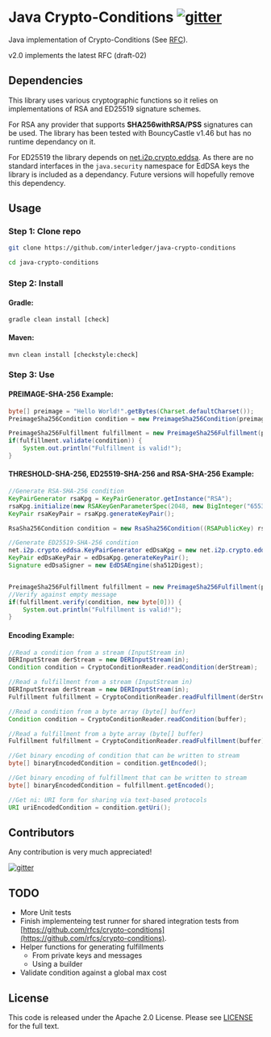 # Java Crypto-Conditions [![gitter][gitter-image]][gitter-url]

[gitter-image]: https://badges.gitter.im/interledger/java-crypto-conditions.svg
[gitter-url]: https://gitter.im/interledger/java-crypto-conditions

Java implementation of Crypto-Conditions (See [RFC](https://datatracker.ietf.org/doc/draft-thomas-crypto-conditions/)).

v2.0 implements the latest RFC (draft-02)

## Dependencies

This library uses various cryptographic functions so it relies on implementations of RSA and ED25519 signature schemes.

For RSA any provider that supports **SHA256withRSA/PSS** signatures can be used. The library has been tested with BouncyCastle v1.46 but has no runtime dependancy on it.

For ED25519 the library depends on [net.i2p.crypto.eddsa](https://github.com/str4d/ed25519-java). As there are no standard interfaces in the `java.security` namespace for EdDSA keys the library is included as a dependancy. Future versions will hopefully remove this dependency.

 
## Usage

### Step 1: Clone repo

``` sh
git clone https://github.com/interledger/java-crypto-conditions

cd java-crypto-conditions
```

### Step 2: Install

#### Gradle:
``` 
gradle clean install [check]

```

#### Maven: 
``` 
mvn clean install [checkstyle:check]

```

### Step 3: Use

#### PREIMAGE-SHA-256 Example:
~~~java
byte[] preimage = "Hello World!".getBytes(Charset.defaultCharset());
PreimageSha256Condition condition = new PreimageSha256Condition(preimage);

PreimageSha256Fulfillment fulfillment = new PreimageSha256Fulfillment(preimage);
if(fulfillment.validate(condition)) {
    System.out.println("Fulfillment is valid!");
}
~~~

#### THRESHOLD-SHA-256, ED25519-SHA-256 and RSA-SHA-256 Example:
~~~java
//Generate RSA-SHA-256 condition
KeyPairGenerator rsaKpg = KeyPairGenerator.getInstance("RSA");
rsaKpg.initialize(new RSAKeyGenParameterSpec(2048, new BigInteger("65537")));
KeyPair rsaKeyPair = rsaKpg.generateKeyPair();

RsaSha256Condition condition = new RsaSha256Condition((RSAPublicKey) rsaKeyPair.getPublic());

//Generate ED25519-SHA-256 condition
net.i2p.crypto.eddsa.KeyPairGenerator edDsaKpg = new net.i2p.crypto.eddsa.KeyPairGenerator();
KeyPair edDsaKeyPair = edDsaKpg.generateKeyPair();
Signature edDsaSigner = new EdDSAEngine(sha512Digest);


PreimageSha256Fulfillment fulfillment = new PreimageSha256Fulfillment(preimage);
//Verify against empty message
if(fulfillment.verify(condition, new byte[0])) {
    System.out.println("Fulfillment is valid!");
}
~~~


#### Encoding Example:
~~~java
//Read a condition from a stream (InputStream in)
DERInputStream derStream = new DERInputStream(in);
Condition condition = CryptoConditionReader.readCondition(derStream);

//Read a fulfillment from a stream (InputStream in)
DERInputStream derStream = new DERInputStream(in);
Fulfillment fulfillment = CryptoConditionReader.readFulfillment(derStream);

//Read a condition from a byte array (byte[] buffer)
Condition condition = CryptoConditionReader.readCondition(buffer);

//Read a fulfillment from a byte array (byte[] buffer)
Fulfillment fulfillment = CryptoConditionReader.readFulfillment(buffer);

//Get binary encoding of condition that can be written to stream
byte[] binaryEncodedCondition = condition.getEncoded();

//Get binary encoding of fulfillment that can be written to stream
byte[] binaryEncodedCondition = fulfillment.getEncoded();

//Get ni: URI form for sharing via text-based protocols
URI uriEncodedCondition = condition.getUri();

~~~

## Contributors

Any contribution is very much appreciated! 

[![gitter][gitter-image]][gitter-url]

## TODO

  - More Unit tests
  - Finish implementeing test runner for shared integration tests from [https://github.com/rfcs/crypto-conditions](https://github.com/rfcs/crypto-conditions).
  - Helper functions for generating fulfillments
  	- From private keys and messages
  	- Using a builder
  - Validate condition against a global max cost

## License

This code is released under the Apache 2.0 License. Please see [LICENSE](LICENSE) for the full text.
